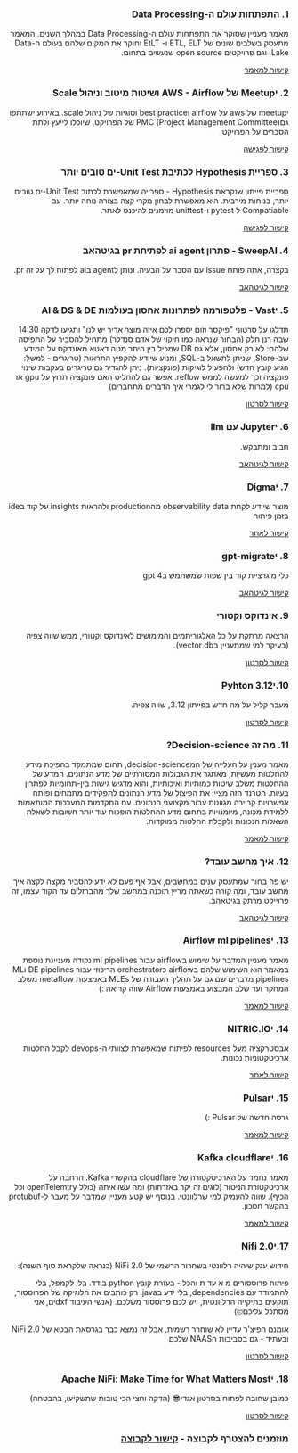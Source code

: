 <div dir="rtl">

### 1. התפתחות עולם ה-Data Processing

מאמר מעניין שסוקר את התפתחות עולם ה-Data Processing במהלך השנים. המאמר מתעסק בשלבים שונים של ETL, ELT ו- EtLT וחוקר את המקום שלהם בעולם ה-Data Lake.  וגם פרויקטים open source שנעשים בתחום.

[קישור למאמר](https://tinyurl.com/4rr35fe2)

### 2. יMeetup של AWS - Airflow ושיטות מיטוב וניהול Scale
יmeetup של aws על airflow וbest practice וסוגיות של ניהול scale.
באירוע ישתתפו גםPMC (Project Management Committee) של הפרויקט, שיוכלו לייעץ ולתת הסברים על הפרויקט.

[קישור לפגישה](https://tinyurl.com/ypvhyzdx)


### 3. ספריית Hypothesis לכתיבת Unit Test-ים טובים יותר
ספריית פייתון שנקראת Hypothesis - ספרייה שמאפשרת לכתוב Unit Test-ים טובים יותר, בנוחות מירבית. היא מאפשרת לבחון מקרי קצה בצורה נוחה יותר. עם Compatiable ל pytest ו-unittest מוזמנים להיכנס לאתר.

[קישור לפגישה](https://tinyurl.com/mv3vmzrx)

### 4. SweepAI - פתרון ai agent לפתיחת pr בגיטהאב
 בקצרה, אתה פותח issue  עם הסבר על הבעיה. ונותן לagent בai לפתוח לך על זה pr. 

 [קישור לגיטהאב](https://github.com/sweepai/sweep)

 ### 5. יVast - פלטפורמה לפתרונות אחסון בעולמות AI & DS & DE
תדלגו על סרטוני "פיקסר וזום יספרו לכם איזה מוצר אדיר יש לנו" ותגיעו לדקה 14:30 שבה רנן חלק (הבחור שנראה כמו חיקוי של אדם סנדלר) מתחיל להסביר על התפיסה שלהם: לא רק אחסון, אלא גם DB שמכיל בין היתר מטה דאטא מאונדקס על המידע שב-Store, שניתן לתשאל ב-SQL, ומנוע שיודע להקפיץ התראות (טריגרים - למשל: הגיע קובץ חדש) ולהפעיל לוגיקות (פונקציות). ניתן להגדיר גם טריגרים בעקבות שינוי פונקציה וכך למעשה לממש reflow. אפשר גם להחליט האם פונקציה תרוץ על gpu או cpu (למרות שלא ברור לי לגמרי איך הדברים מתחברים)

[קישור לסרטון](https://youtu.be/kL3kRgB3wgI)

### 6. יJupyter עם llm
חביב ומתבקש.

[קישור לגיטהאב](https://github.com/jupyterlab/jupyter-ai)

### 7. יDigma 
 מוצר שיודע לקחת observability data מהproduction ולהראות insights על קוד בide בזמן פיתוח

[קישור לאתר](https://www.digma.ai/)

### 8. יgpt-migrate
כלי מיגרציית קוד בין שפות שמשתמש בgpt 4

[קישור לגיטהאב](https://github.com/0xpayne/gpt-migrate)

### 9. אינדוקס וקטורי
הרצאה מרתקת על כל האלגוריתמים והמימושים לאינדוקס וקטורי, ממש שווה צפיה (בעיקר למי שמתעניין בvector db).

[קישור לסרטון](https://www.youtube.com/watch?v=SKrHs03i08Q)

### 10.יPyhton 3.12
מעבר קליל על מה חדש בפייתון 3.12, שווה צפיה.

[קישור לסרטון](https://www.youtube.com/watch?v=1bLlmKzIx0A)

### 11. מה זה Decision-science?
מאמר מענין על העלייה של המdecision-science, תחום שמתמקד בהפיכת מידע להחלטות מעשיות, מאתגר את הגבולות המסורתיים של מדע הנתונים. המדע של ההחלטות משלב שיטות כמותיות ואיכותיות, והוא מדגיש גישות בין-תחומיות לפתרון בעיות. הטרנד הזה מציין את הפיצול של מדע הנתונים לתפקידים מתמחים ופותח אפשרויות קריירה מגוונות עבור מקצועני הנתונים. עם התקדמות המערכות המותאמות ללמידת מכונה, מיומנויות בתחום מדע ההחלטות הופכות עוד יותר חשובות לשאלת השאלות הנכונות ולקבלת החלטות ממוקדות.

[קישור למאמר](https://tinyurl.com/ykpbca8n)

### 12. איך מחשב עובד?
יש פה בחור שמתעסק שנים במחשבים, אבל אף פעם לא ידע להסביר מקצה לקצה איך מחשב עובד, ומה קורה כשאתה מריץ תוכנה במחשב שלך מהברזלים עד הקוד עצמו, זה פרוייקט מרתק בגיטאהב.

[קישור לגיטהאב](https://github.com/hackclub/putting-the-you-in-cpu
)

### 13. יAirflow ml pipelines
מאמר מעניין המדבר על שימוש בairflow עבור ml pipelines נקודה מעניינת נוספת במאמר הוא השימוש שלהם בairflow כorchestrator הריכוזי עבור DE pipelines וML pipelines מדברים שם גם על תהליך העבודה של MLEs באמצעות metaflow משלב המחקר ועד שלב המבצוע באמצעות Airflow שווה קריאה :)
    
[קישור למאמר](https://tinyurl.com/bdrp26wy)

### 14. יNITRIC.IO
אבסטרקציה מעל resources לפיתוח שמאפשרת לצוותי ה-devops לקבל החלטות ארכיטקטוניות נכונות.

[קישור לאתר](https://nitric.io/)

### 15. יPulsar
גרסה חדשה של Pulsar :)

[קישור למאמר](https://tinyurl.com/2p8a52nn)

### 16. יKafka cloudflare
מאמר נחמד על הארכיטקטורה של cloudflare בהקשרי Kafka. הרחבה על ארכיטקטורת הניטור (לוגים זה יקר באזרחות) ומה עשו איתה (כולל openTelemtry וכל הכיף). שווה להעמיק למי שרלוונטי. בנוסף יש קטע מעניין שמדבר על מעבר ל-protubuf בהקשר חסכון.
    
[קישור למאמר](https://tinyurl.com/2p8a52nn)

### 17.יNifi 2.0

חידוש ענק שיהיה רלוונטי בשחרור הרשמי של NiFi 2.0 
(כנראה שלקראת סוף השנה):

פיתוח פרוססורים מ א עד ת והכל - בעזרת קובץ python בודד.
בלי לקמפל, בלי להתמודד עם dependencies, בלי ידע בjava.
רק כותבים את הלוגיקה של הפרוססור, תוקעים בתיקייה הרלוונטית, ויש לכם פרוססור משלכם.
 (אנשי העיבוד dxfים, אני מסתכל עליכם🙄)

אומנם הפיצ'ר עדיין לא שוחרר רשמית, 
אבל זה נמצא כבר בגרסאת הבטא של NiFi 2.0 ובעתיד - גם בסביבות הNAAS שלכם
    
[קישור לסרטון](https://youtu.be/9Oi_6nFmbPg)

### 18. יApache NiFi: Make Time for What Matters Most 
כמובן שחובה לפתוח בסרטון אגדי😎 (הדקה וחצי הכי טובות שתשקיעו, בהבטחה)

[קישור לסרטון](https://youtu.be/yB3rQcWQUrI)

### מוזמנים להצטרף לקבוצה - [קישור לקבוצה](https://chat.whatsapp.com/H7d8sx1AEWpC4dAr3Cnwcd)
</div>
